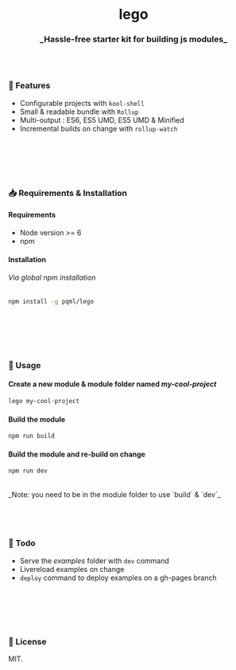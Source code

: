 <br>
<h1 align="center">lego</h1>
<h3 align="center">_Hassle-free starter kit for building js modules_</h3>

<br><br>

### :handbag: Features

- Configurable projects with `kool-shell`
- Small & readable bundle with `Rollup`
- Multi-output : ES6, ES5 UMD, ES5 UMD & Minified
- Incremental builds on change with `rollup-watch`

<br>
<h1></h1>
<br>

### :inbox_tray: Requirements & Installation

#### Requirements
- Node version >= 6
- npm

#### Installation

###### Via global npm installation
```sh
npm install -g pqml/lego
```


<br>
<h1></h1>
<br>

### :muscle: Usage

#### Create a new module & module folder named _my-cool-project_
```sh
lego my-cool-project
```

#### Build the module
```sh
npm run build
```

#### Build the module and re-build on change
```sh
npm run dev
```

<br>
_Note: you need to be in the module folder to use `build` & `dev`_

<br>
<h1></h1>
<br>

### :memo: Todo

- Serve the _examples_ folder with `dev` command
- Livereload examples on change
- `deploy` command to deploy examples on a gh-pages branch

<br>
<h1></h1>
<br>

### :page_with_curl:  License
MIT.

<br><br>